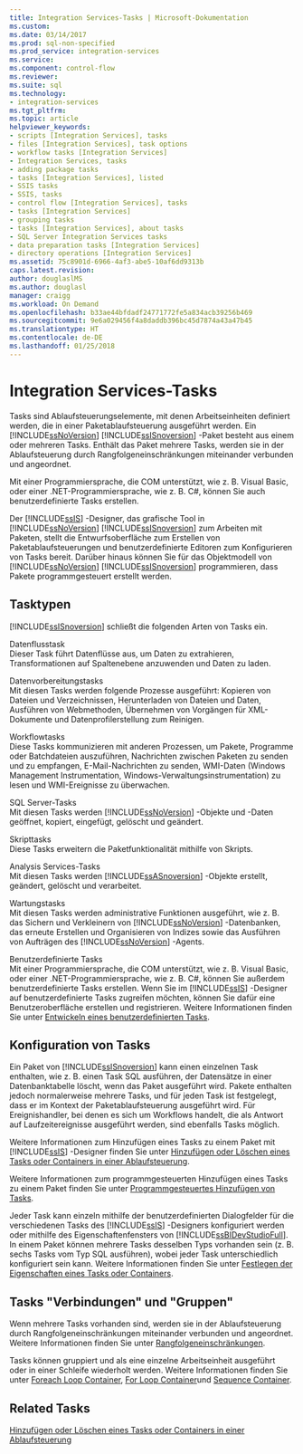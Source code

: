 ```yaml
---
title: Integration Services-Tasks | Microsoft-Dokumentation
ms.custom: 
ms.date: 03/14/2017
ms.prod: sql-non-specified
ms.prod_service: integration-services
ms.service: 
ms.component: control-flow
ms.reviewer: 
ms.suite: sql
ms.technology:
- integration-services
ms.tgt_pltfrm: 
ms.topic: article
helpviewer_keywords:
- scripts [Integration Services], tasks
- files [Integration Services], task options
- workflow tasks [Integration Services]
- Integration Services, tasks
- adding package tasks
- tasks [Integration Services], listed
- SSIS tasks
- SSIS, tasks
- control flow [Integration Services], tasks
- tasks [Integration Services]
- grouping tasks
- tasks [Integration Services], about tasks
- SQL Server Integration Services tasks
- data preparation tasks [Integration Services]
- directory operations [Integration Services]
ms.assetid: 75c8901d-6966-4af3-abe5-10af6dd9313b
caps.latest.revision: 
author: douglaslMS
ms.author: douglasl
manager: craigg
ms.workload: On Demand
ms.openlocfilehash: b33ae44bfdadf24771772fe5a834acb39256b469
ms.sourcegitcommit: 9e6a029456f4a8daddb396bc45d7874a43a47b45
ms.translationtype: HT
ms.contentlocale: de-DE
ms.lasthandoff: 01/25/2018
---
```

# <a name="integration-services-tasks"></a>Integration Services-Tasks
  Tasks sind Ablaufsteuerungselemente, mit denen Arbeitseinheiten definiert werden, die in einer Paketablaufsteuerung ausgeführt werden. Ein [!INCLUDE[ssNoVersion](../../includes/ssnoversion-md.md)] [!INCLUDE[ssISnoversion](../../includes/ssisnoversion-md.md)] -Paket besteht aus einem oder mehreren Tasks. Enthält das Paket mehrere Tasks, werden sie in der Ablaufsteuerung durch Rangfolgeneinschränkungen miteinander verbunden und angeordnet.  
  
 Mit einer Programmiersprache, die COM unterstützt, wie z. B. Visual Basic, oder einer .NET-Programmiersprache, wie z. B. C#, können Sie auch benutzerdefinierte Tasks erstellen.  
  
 Der [!INCLUDE[ssIS](../../includes/ssis-md.md)] -Designer, das grafische Tool in [!INCLUDE[ssNoVersion](../../includes/ssnoversion-md.md)] [!INCLUDE[ssISnoversion](../../includes/ssisnoversion-md.md)] zum Arbeiten mit Paketen, stellt die Entwurfsoberfläche zum Erstellen von Paketablaufsteuerungen und benutzerdefinierte Editoren zum Konfigurieren von Tasks bereit. Darüber hinaus können Sie für das Objektmodell von [!INCLUDE[ssNoVersion](../../includes/ssnoversion-md.md)] [!INCLUDE[ssISnoversion](../../includes/ssisnoversion-md.md)] programmieren, dass Pakete programmgesteuert erstellt werden.  
  
## <a name="types-of-tasks"></a>Tasktypen  
 [!INCLUDE[ssISnoversion](../../includes/ssisnoversion-md.md)] schließt die folgenden Arten von Tasks ein.  
  
 Datenflusstask  
 Dieser Task führt Datenflüsse aus, um Daten zu extrahieren, Transformationen auf Spaltenebene anzuwenden und Daten zu laden.  
  
 Datenvorbereitungstasks  
 Mit diesen Tasks werden folgende Prozesse ausgeführt: Kopieren von Dateien und Verzeichnissen, Herunterladen von Dateien und Daten, Ausführen von Webmethoden, Übernehmen von Vorgängen für XML-Dokumente und Datenprofilerstellung zum Reinigen.  
  
 Workflowtasks  
 Diese Tasks kommunizieren mit anderen Prozessen, um Pakete, Programme oder Batchdateien auszuführen, Nachrichten zwischen Paketen zu senden und zu empfangen, E-Mail-Nachrichten zu senden, WMI-Daten (Windows Management Instrumentation, Windows-Verwaltungsinstrumentation) zu lesen und WMI-Ereignisse zu überwachen.  
  
 SQL Server-Tasks  
 Mit diesen Tasks werden [!INCLUDE[ssNoVersion](../../includes/ssnoversion-md.md)] -Objekte und -Daten geöffnet, kopiert, eingefügt, gelöscht und geändert.  
  
 Skripttasks  
 Diese Tasks erweitern die Paketfunktionalität mithilfe von Skripts.  
  
 Analysis Services-Tasks  
 Mit diesen Tasks werden [!INCLUDE[ssASnoversion](../../includes/ssasnoversion-md.md)] -Objekte erstellt, geändert, gelöscht und verarbeitet.  
  
 Wartungstasks  
 Mit diesen Tasks werden administrative Funktionen ausgeführt, wie z. B. das Sichern und Verkleinern von [!INCLUDE[ssNoVersion](../../includes/ssnoversion-md.md)] -Datenbanken, das erneute Erstellen und Organisieren von Indizes sowie das Ausführen von Aufträgen des [!INCLUDE[ssNoVersion](../../includes/ssnoversion-md.md)] -Agents.  
  
 Benutzerdefinierte Tasks  
 Mit einer Programmiersprache, die COM unterstützt, wie z. B. Visual Basic, oder einer .NET-Programmiersprache, wie z. B. C#, können Sie außerdem benutzerdefinierte Tasks erstellen. Wenn Sie im [!INCLUDE[ssIS](../../includes/ssis-md.md)] -Designer auf benutzerdefinierte Tasks zugreifen möchten, können Sie dafür eine Benutzeroberfläche erstellen und registrieren. Weitere Informationen finden Sie unter [Entwickeln eines benutzerdefinierten Tasks](../../integration-services/extending-packages-custom-objects/task/developing-a-custom-task.md).  
  
## <a name="configuration-of-tasks"></a>Konfiguration von Tasks  
 Ein Paket von [!INCLUDE[ssISnoversion](../../includes/ssisnoversion-md.md)] kann einen einzelnen Task enthalten, wie z. B. einen Task SQL ausführen, der Datensätze in einer Datenbanktabelle löscht, wenn das Paket ausgeführt wird. Pakete enthalten jedoch normalerweise mehrere Tasks, und für jeden Task ist festgelegt, dass er im Kontext der Paketablaufsteuerung ausgeführt wird. Für Ereignishandler, bei denen es sich um Workflows handelt, die als Antwort auf Laufzeitereignisse ausgeführt werden, sind ebenfalls Tasks möglich.  
  
 Weitere Informationen zum Hinzufügen eines Tasks zu einem Paket mit [!INCLUDE[ssIS](../../includes/ssis-md.md)] -Designer finden Sie unter [Hinzufügen oder Löschen eines Tasks oder Containers in einer Ablaufsteuerung](../../integration-services/control-flow/add-or-delete-a-task-or-a-container-in-a-control-flow.md).  
  
 Weitere Informationen zum programmgesteuerten Hinzufügen eines Tasks zu einem Paket finden Sie unter [Programmgesteuertes Hinzufügen von Tasks](../../integration-services/building-packages-programmatically/adding-tasks-programmatically.md).  
  
 Jeder Task kann einzeln mithilfe der benutzerdefinierten Dialogfelder für die verschiedenen Tasks des [!INCLUDE[ssIS](../../includes/ssis-md.md)] -Designers konfiguriert werden oder mithilfe des Eigenschaftenfensters von [!INCLUDE[ssBIDevStudioFull](../../includes/ssbidevstudiofull-md.md)]. In einem Paket können mehrere Tasks desselben Typs vorhanden sein (z. B. sechs Tasks vom Typ SQL ausführen), wobei jeder Task unterschiedlich konfiguriert sein kann. Weitere Informationen finden Sie unter [Festlegen der Eigenschaften eines Tasks oder Containers](http://msdn.microsoft.com/library/52d47ca4-fb8c-493d-8b2b-48bb269f859b).  
  
## <a name="tasks-connections-and-groups"></a>Tasks "Verbindungen" und "Gruppen"  
 Wenn mehrere Tasks vorhanden sind, werden sie in der Ablaufsteuerung durch Rangfolgeneinschränkungen miteinander verbunden und angeordnet. Weitere Informationen finden Sie unter [Rangfolgeneinschränkungen](../../integration-services/control-flow/precedence-constraints.md).  
  
 Tasks können gruppiert und als eine einzelne Arbeitseinheit ausgeführt oder in einer Schleife wiederholt werden. Weitere Informationen finden Sie unter [Foreach Loop Container](../../integration-services/control-flow/foreach-loop-container.md), [For Loop Container](../../integration-services/control-flow/for-loop-container.md)und [Sequence Container](../../integration-services/control-flow/sequence-container.md).  
  
## <a name="related-tasks"></a>Related Tasks  
 [Hinzufügen oder Löschen eines Tasks oder Containers in einer Ablaufsteuerung](../../integration-services/control-flow/add-or-delete-a-task-or-a-container-in-a-control-flow.md)  
  
  
